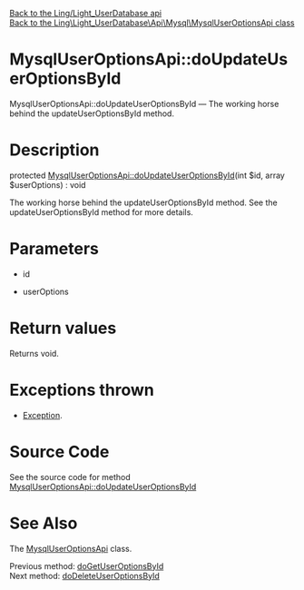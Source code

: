 [Back to the Ling/Light_UserDatabase api](https://github.com/lingtalfi/Light_UserDatabase/blob/master/doc/api/Ling/Light_UserDatabase.md)<br>
[Back to the Ling\Light_UserDatabase\Api\Mysql\MysqlUserOptionsApi class](https://github.com/lingtalfi/Light_UserDatabase/blob/master/doc/api/Ling/Light_UserDatabase/Api/Mysql/MysqlUserOptionsApi.md)


MysqlUserOptionsApi::doUpdateUserOptionsById
================



MysqlUserOptionsApi::doUpdateUserOptionsById — The working horse behind the updateUserOptionsById method.




Description
================


protected [MysqlUserOptionsApi::doUpdateUserOptionsById](https://github.com/lingtalfi/Light_UserDatabase/blob/master/doc/api/Ling/Light_UserDatabase/Api/Mysql/MysqlUserOptionsApi/doUpdateUserOptionsById.md)(int $id, array $userOptions) : void




The working horse behind the updateUserOptionsById method.
See the updateUserOptionsById method for more details.




Parameters
================


- id

    

- userOptions

    


Return values
================

Returns void.


Exceptions thrown
================

- [Exception](http://php.net/manual/en/class.exception.php).&nbsp;







Source Code
===========
See the source code for method [MysqlUserOptionsApi::doUpdateUserOptionsById](https://github.com/lingtalfi/Light_UserDatabase/blob/master/Api/Mysql/MysqlUserOptionsApi.php#L186-L192)


See Also
================

The [MysqlUserOptionsApi](https://github.com/lingtalfi/Light_UserDatabase/blob/master/doc/api/Ling/Light_UserDatabase/Api/Mysql/MysqlUserOptionsApi.md) class.

Previous method: [doGetUserOptionsById](https://github.com/lingtalfi/Light_UserDatabase/blob/master/doc/api/Ling/Light_UserDatabase/Api/Mysql/MysqlUserOptionsApi/doGetUserOptionsById.md)<br>Next method: [doDeleteUserOptionsById](https://github.com/lingtalfi/Light_UserDatabase/blob/master/doc/api/Ling/Light_UserDatabase/Api/Mysql/MysqlUserOptionsApi/doDeleteUserOptionsById.md)<br>

